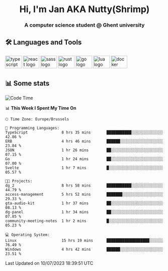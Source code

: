 <h1 align="center">Hi, I'm Jan AKA Nutty(Shrimp)</h1>
<h3 align="center">A computer science student @ Ghent university</h3>

<h2 align="left">🛠️ Languages and Tools</h2>

###

<div align="left">
  <img src="https://cdn.jsdelivr.net/gh/devicons/devicon/icons/typescript/typescript-original.svg" height="40" width="52" alt="typescript logo"  />
  <img src="https://cdn.jsdelivr.net/gh/devicons/devicon/icons/react/react-original.svg" height="40" width="52" alt="react logo"  />
  <img src="https://cdn.jsdelivr.net/gh/devicons/devicon/icons/sass/sass-original.svg" height="40" width="52" alt="sass logo"  />
  <img src="https://cdn.jsdelivr.net/gh/devicons/devicon/icons/rust/rust-plain.svg" height="40" width="52" alt="rust logo"  />
  <img src="https://cdn.jsdelivr.net/gh/devicons/devicon/icons/go/go-original.svg" height="40" width="52" alt="go logo"  />
  <img src="https://cdn.jsdelivr.net/gh/devicons/devicon/icons/lua/lua-original.svg" height="40" width="52" alt="lua logo"  />
  <img src="https://cdn.jsdelivr.net/gh/devicons/devicon/icons/docker/docker-original.svg" height="40" width="52" alt="docker logo"  />
</div>

<h2>📊 Some stats</h2>

<!--START_SECTION:waka-->
![Code Time](http://img.shields.io/badge/Code%20Time-3%2C442%20hrs%206%20mins-blue)

📊 **This Week I Spent My Time On** 

```text
🕑︎ Time Zone: Europe/Brussels

💬 Programming Languages: 
TypeScript               8 hrs 35 mins       ███████████░░░░░░░░░░░░░░   42.86 % 
ERB                      4 hrs 46 mins       ██████░░░░░░░░░░░░░░░░░░░   23.84 % 
JSON                     1 hr 26 mins        ██░░░░░░░░░░░░░░░░░░░░░░░   07.15 % 
Go                       1 hr 24 mins        ██░░░░░░░░░░░░░░░░░░░░░░░   07.00 % 
Svelte                   1 hr 7 mins         █░░░░░░░░░░░░░░░░░░░░░░░░   05.57 % 

🐱‍💻 Projects: 
dg_2                     8 hrs 58 mins       ███████████░░░░░░░░░░░░░░   44.79 % 
access-management        5 hrs 52 mins       ███████░░░░░░░░░░░░░░░░░░   29.33 % 
gta-audio-kit            1 hr 37 mins        ██░░░░░░░░░░░░░░░░░░░░░░░   08.13 % 
dg-panel                 1 hr 34 mins        ██░░░░░░░░░░░░░░░░░░░░░░░   07.85 % 
community-meeting-notes  1 hr 2 mins         █░░░░░░░░░░░░░░░░░░░░░░░░   05.23 % 

💻 Operating System: 
Linux                    15 hrs 19 mins      ███████████████████░░░░░░   76.49 % 
Windows                  4 hrs 42 mins       ██████░░░░░░░░░░░░░░░░░░░   23.51 % 
```


 Last Updated on 10/07/2023 18:39:51 UTC
<!--END_SECTION:waka-->
